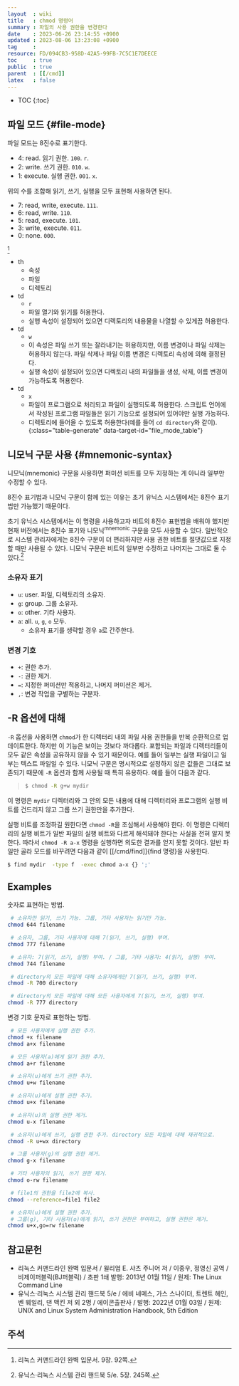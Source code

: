 ```yaml
---
layout  : wiki
title   : chmod 명령어
summary : 파일의 사용 권한을 변경한다
date    : 2023-06-26 23:14:55 +0900
updated : 2023-08-06 13:23:08 +0900
tag     : 
resource: FD/094CB3-958D-42A5-99FB-7C5C1E7DEECE
toc     : true
public  : true
parent  : [[/cmd]]
latex   : false
---
```

* TOC
{:toc}

## 파일 모드 {#file-mode}

파일 모드는 8진수로 표기한다.

- 4: read. 읽기 권한. `100`. `r`.
- 2: write. 쓰기 권한. `010`. `w`.
- 1: execute. 실행 권한. `001`. `x`.

위의 수를 조합해 읽기, 쓰기, 실행을 모두 표현해 사용하면 된다.

- 7: read, write, execute. `111`.
- 6: read, write. `110`.
- 5: read, execute. `101`.
- 3: write, execute. `011`.
- 0: none. `000`.

> <div id="file_mode_table"></div>
[^command-line-book-92]

- th
    - 속성
    - 파일
    - 디렉토리
- td
    - `r`
    - 파일 열기와 읽기를 허용한다.
    - 실행 속성이 설정되어 있으면 디렉토리의 내용물을 나열할 수 있게끔 허용한다.
- td
    - `w`
    - 이 속성은 파일 쓰기 또는 잘라내기는 허용하지만, 이름 변경이나 파일 삭제는 허용하지 않는다. 파일 삭제나 파일 이름 변경은 디렉토리 속성에 의해 결정된다.
    - 실행 속성이 설정되어 있으면 디렉토리 내의 파일들을 생성, 삭제, 이름 변경이 가능하도록 허용한다.
- td
    - `x`
    - 파일이 프로그램으로 처리되고 파일이 실행되도록 허용한다. 스크립트 언어에서 작성된 프로그램 파일들은 읽기 기능으로 설정되어 있어야만 실행 가능하다.
    - 디렉토리에 들어올 수 있도록 허용한다(예를 들어 `cd directory`와 같이).
{:class="table-generate" data-target-id="file_mode_table"}

## 니모닉 구문 사용 {#mnemonic-syntax}

니모닉(mnemonic) 구문을 사용하면 퍼미션 비트를 모두 지정하는 게 아니라 일부만 수정할 수 있다.

8진수 표기법과 니모닉 구문이 함께 있는 이유는 초기 유닉스 시스템에서는 8진수 표기법만 가능했기 때문이다.

>
초기 유닉스 시스템에서는 이 명령을 사용하고자 비트의 8진수 표현법을 배워야 했지만 현재 버전에서는 8진수 표기와 니모닉<sup>mnemonic</sup> 구문을 모두 사용할 수 있다.
일반적으로 시스템 관리자에게는 8진수 구문이 더 편리하지만 사용 권한 비트를 절댓값으로 지정할 때만 사용될 수 있다.
니모닉 구문은 비트의 일부만 수정하고 나머지는 그대로 둘 수 있다.[^handbook-245]

### 소유자 표기

- `u`: user. 파일, 디렉토리의 소유자.
- `g`: group. 그룹 소유자.
- `o`: other. 기타 사용자.
- `a`: all. `u`, `g`, `o` 모두.
    - 소유자 표기를 생략할 경우 `a`로 간주한다.

### 변경 기호

- `+`: 권한 추가.
- `-`: 권한 제거.
- `=`: 지정한 퍼미션만 적용하고, 나머지 퍼미션은 제거.
- `,`: 변경 작업을 구별하는 구분자.

## -R 옵션에 대해

>
`-R` 옵션을 사용하면 `chmod`가 한 디렉터리 내의 파일 사용 권한들을 반복 순환적으로 업데이트한다.
하지만 이 기능은 보이는 것보다 까다롭다.
포함되는 파일과 디렉터리들이 모두 같은 속성을 공유하지 않을 수 있기 때문이다.
예를 들어 일부는 실행 파일이고 일부는 텍스트 파일일 수 있다.
니모닉 구문은 명시적으로 설정하지 않은 값들은 그대로 보존되기 때문에 `-R` 옵션과 함께 사용될 때 특히 유용하다.
예를 들어 다음과 같다.
>
> ```bash
> $ chmod -R g+w mydir
> ```
>
이 명령은 `mydir` 디렉터리와 그 안의 모든 내용에 대해 디렉터리와 프로그램의 실행 비트를 건드리지 않고 그룹 쓰기 권한만을 추가한다.
>
실행 비트를 조정하길 원한다면 `chmod -R`을 조심해서 사용해야 한다.
이 명령은 디렉터리의 실행 비트가 일반 파일의 실행 비트와 다르게 해석돼야 한다는 사실을 전혀 알지 못한다.
따라서 `chmod -R a-x` 명령을 실행하면 의도한 결과를 얻지 못할 것이다.
일반 파일만 골라 모드를 바꾸려면 다음과 같이 [[/cmd/find]]{find 명령}을 사용한다.
>
```bash
$ find mydir  -type f  -exec chmod a-x {} ';'
```

## Examples

숫자로 표현하는 방법.

```bash
 # 소유자만 읽기, 쓰기 가능. 그룹, 기타 사용자는 읽기만 가능.
chmod 644 filename

 # 소유자, 그룹, 기타 사용자에 대해 7(읽기, 쓰기, 실행) 부여.
chmod 777 filename

 # 소유자: 7(읽기, 쓰기, 실행) 부여. / 그룹, 기타 사용자: 4(읽기, 실행) 부여.
chmod 744 filename

 # directory의 모든 파일에 대해 소유자에게만 7(읽기, 쓰기, 실행) 부여.
chmod -R 700 directory

 # directory의 모든 파일에 대해 모든 사용자에게 7(읽기, 쓰기, 실행) 부여.
chmod -R 777 directory
```

변경 기호 문자로 표현하는 방법.

```bash
 # 모든 사용자에게 실행 권한 추가.
chmod +x filename
chmod a+x filename

 # 모든 사용자(a)에게 읽기 권한 추가.
chmod a+r filename
```

```bash
 # 소유자(u)에게 쓰기 권한 추가.
chmod u+w filename

 # 소유자(u)에게 실행 권한 추가.
chmod u+x filename

 # 소유자(u)의 실행 권한 제거.
chmod u-x filename

 # 소유자(u)에게 쓰기, 실행 권한 추가. directory 모든 파일에 대해 재귀적으로.
chmod -R u+wx directory
```

```bash
 # 그룹 사용자(g)의 실행 권한 제거.
chmod g-x filename
```

```bash
 # 기타 사용자의 읽기, 쓰기 권한 제거.
chmod o-rw filename
```

```bash
 # file1의 권한을 file2에 복사.
chmod --reference=file1 file2
```

```bash
 # 소유자(u)에게 실행 권한 추가.
 # 그룹(g), 기타 사용자(o)에게 읽기, 쓰기 권한은 부여하고, 실행 권한은 제거.
chmod u+x,go=rw filename
```

## 참고문헌

- 리눅스 커맨드라인 완벽 입문서 / 윌리엄 E. 샤츠 주니어 저 / 이종우, 정영신 공역 / 비제이퍼블릭(BJ퍼블릭) / 초판 1쇄 발행: 2013년 01월 11일 / 원제: The Linux Command Line
- 유닉스·리눅스 시스템 관리 핸드북 5/e / 에비 네메스, 가스 스나이더, 트렌트 헤인, 벤 웨일리, 댄 맥킨 저 외 2명 / 에이콘출판사 / 발행: 2022년 01월 03일 / 원제: UNIX and Linux System Administration Handbook, 5th Edition

## 주석

[^command-line-book-92]: 리눅스 커맨드라인 완벽 입문서. 9장. 92쪽.
[^handbook-245]: 유닉스·리눅스 시스템 관리 핸드북 5/e. 5장. 245쪽.
